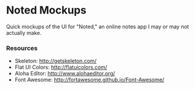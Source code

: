# Noted Mockups

Quick mockups of the UI for "Noted," an online notes app I may or may not actually make.

### Resources

* Skeleton: http://getskeleton.com/
* Flat UI Colors: http://flatuicolors.com/
* Aloha Editor: http://www.alohaeditor.org/
* Font Awesome: http://fortawesome.github.io/Font-Awesome/